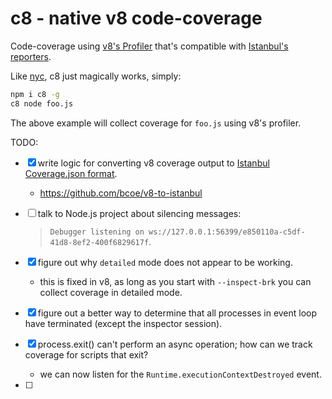 # c8 - native v8 code-coverage

Code-coverage using [v8's Profiler](https://nodejs.org/dist/latest-v8.x/docs/api/inspector.html)
that's compatible with [Istanbul's reporters](https://istanbul.js.org/docs/advanced/alternative-reporters/).

Like [nyc](https://github.com/istanbuljs/nyc), c8 just magically works, simply:

```bash
npm i c8 -g
c8 node foo.js
```

The above example will collect coverage for `foo.js` using v8's profiler.

TODO:

- [x] write logic for converting v8 coverage output to [Istanbul Coverage.json format](https://github.com/gotwarlost/istanbul/blob/master/coverage.json.md).
  * https://github.com/bcoe/v8-to-istanbul

- [ ] talk to Node.js project about silencing messages:

   > `Debugger listening on ws://127.0.0.1:56399/e850110a-c5df-41d8-8ef2-400f6829617f`.

- [x] figure out why `detailed` mode does not appear to be working.
  * this is fixed in v8, as long as you start with `--inspect-brk` you
    can collect coverage in detailed mode.
- [x] figure out a better way to determine that all processes in event loop
   have terminated (except the inspector session).
- [x] process.exit() can't perform an async operation; how can we track coverage
  for scripts that exit?
  * we can now listen for the `Runtime.executionContextDestroyed` event.
- [ ]
